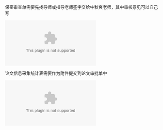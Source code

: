 保密审查单需要先找导师或指导老师签字交给牛秋爽老师，其中审核意见可以自己写

![](../../_resources/%E5%AE%A1%E6%A0%B8%E6%96%87%E4%BB%B6/%E9%99%84%E4%BB%B61%EF%BC%9A%E4%BA%8C%E5%AE%A4%E7%9F%A5%E8%AF%86%E4%BA%A7%E6%9D%83%E4%BF%9D%E5%AF%86%E5%AE%A1%E6%9F%A5%E5%8D%95.docx)


论文信息采集统计表需要作为附件提交到论文审批单中

![](../../_resources/%E5%AE%A1%E6%A0%B8%E6%96%87%E4%BB%B6/%E9%82%93%E4%B8%80%E5%B8%86-%E8%AE%BA%E6%96%87%E4%BF%A1%E6%81%AF%E9%87%87%E9%9B%86%E7%BB%9F%E8%AE%A1%E8%A1%A8V2.0-%E4%BA%8C%E5%AE%A4.xlsx)
